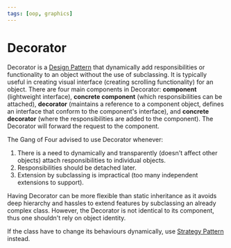 ```yaml
---
tags: [oop, graphics]
---
```


# Decorator

Decorator is a [Design Pattern](202211221249.md) that dynamically add
responsibilities or functionality to an object without the use of subclassing.
It is typically useful in creating visual interface (creating scrolling
functionality) for an object. There are four main components in Decorator:
**component** (lightweight interface), **concrete component** (which
responsibilities can be attached), **decorator** (maintains a reference to a
component object, defines an interface that conform to the component's
interface), and **concrete decorator** (where the responsibilities are added to
the component). The Decorator will forward the request to the component.

The Gang of Four advised to use Decorator whenever:
1. There is a need to dynamically and transparently (doesn't affect other
   objects) attach responsibilities to individual objects.
2. Responsibilities should be detached later.
3. Extension by subclassing is impractical (too many independent extensions to
   support).

Having Decorator can be more flexible than static inheritance as it avoids deep
hierarchy and hassles to extend features by subclassing an already complex
class. However, the Decorator is not identical to its component, thus one
shouldn't rely on object identity.

If the class have to change its behaviours dynamically, use [Strategy Pattern](202302172008.md)
instead.
